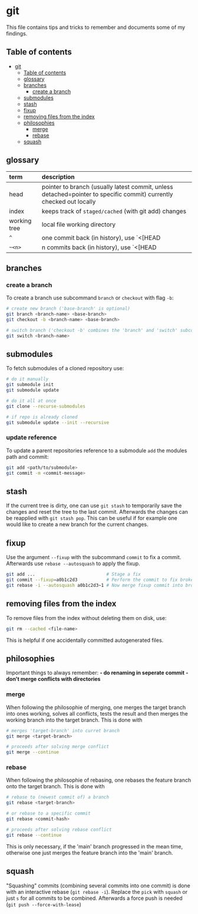 # git

This file contains tips and tricks to remember and documents some of my findings.


## Table of contents

<!--toc:start-->
- [git](#git)
  - [Table of contents](#table-of-contents)
  - [glossary](#glossary)
  - [branches](#branches)
    - [create a branch](#create-a-branch)
  - [submodules](#submodules)
  - [stash](#stash)
  - [fixup](#fixup)
  - [removing files from the index](#removing-files-from-the-index)
  - [philosophies](#philosophies)
    - [merge](#merge)
    - [rebase](#rebase)
  - [squash](#squash)
<!--toc:end-->


## glossary

| term | description |
| :--- | :---------- |
| head | pointer to branch (usually latest commit, unless detached=pointer to specific commit) currently checked out locally |
| index | keeps track of `staged/cached` (with git add) changes |
| working tree | local file working directory |
| `^` | one commit back (in history), use `<[HEAD|branch|commit_hash]>^` |
| `~<n>` | n commits back (in history), use `<[HEAD|branch|commit]~2` |


## branches

### create a branch

To create a branch use subcommand `branch` or `checkout` with flag `-b`:
```bash
# create new branch ('base-branch' is optional)
git branch <branch-name> <base-branch>
git checkout -b <branch-name> <base-branch>

# switch branch ('checkout -b' combines the 'branch' and 'switch' subcommands)
git switch <branch-name>
```


## submodules

To fetch submodules of a cloned repository use:
```sh
# do it manually
git submodule init
git submodule update

# do it all at once
git clone --recurse-submodules

# if repo is already cloned
git submodule update --init --recursive
```


### update reference

To update a parent repositories reference to a submodule `add` the modules path and commit:
```sh
git add <path/to/submodule>
git commit -m <commit-message>
```


## stash

If the current tree is dirty, one can use `git stash` to temporarily save the changes and reset the tree to the last commit.
Afterwards the changes can be reapplied with `git stash pop`.
This can be useful if for example one would like to create a new branch for the current changes.


## fixup

Use the argument `--fixup` with the subcommand `commit` to fix a commit.
Afterwards use `rebase --autosquash` to apply the fixup.

```sh
git add ...                           # Stage a fix
git commit --fixup=a0b1c2d3           # Perform the commit to fix broken a0b1c2d3
git rebase -i --autosquash a0b1c2d3~1 # Now merge fixup commit into broken commit
```

## removing files from the index

To remove files from the index without deleting them on disk, use:
```sh
git rm --cached <file-name>
```
This is helpful if one accidentally committed autogenerated files.


## philosophies

Important things to always remember:
**- do renaming in seperate commit**
**- don't merge conflicts with directories**


### merge

When following the philosophie of merging, one merges the target branch into ones working, solves all conflicts, tests the result and then merges the working branch into the target branch. This is done with
```sh
# merges 'target-branch' into curret branch
git merge <target-branch>

# proceeds after solving merge conflict
git merge --continue
```


### rebase

When following the philosophie of rebasing, one rebases the feature branch onto the target branch. This is done with
```sh
# rebase to (newest commit of) a branch
git rebase <target-branch>

# or rebase to a specific commit
git rebase <commit-hash>

# proceeds after solving rebase conflict
git rebase --continue
```
This is only necessary, if the 'main' branch progressed in the mean time, otherwise one just merges the feature branch into the 'main' branch.


## squash

"Squashing" commits (combining several commits into one commit) is done with an interactive rebase (`git rebase -i`).
Replace the `pick` with `squash` or just `s` for all commits to be combined.
Afterwards a force push is needed (`git push --force-with-lease`)

